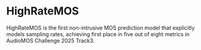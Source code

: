 # HighRateMOS
HighRateMOS is the first non-intrusive MOS prediction model that explicitly models sampling rates, achieving first place in five out of eight metrics in AudioMOS Challenge 2025 Track3.
